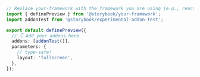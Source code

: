 ```ts filename=".storybook/preview.ts" renderer="react" language="ts"
// Replace your-framework with the framework you are using (e.g., react-vite, nextjs, experimental-nextjs-vite)
import { definePreview } from '@storybook/your-framework';
import addonTest from '@storybook/experimental-addon-test';

export default definePreview({
  // 👇 Add your addons here
  addons: [addonTest()],
  parameters: {
    // type-safe!
    layout: 'fullscreen',
  },
});
```
